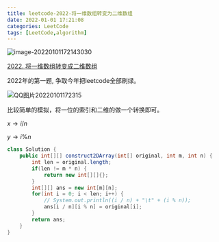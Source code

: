 ```yaml
---
title: leetcode-2022-将一维数组转变为二维数组
date: 2022-01-01 17:21:08
categories: LeetCode
tags: [LeetCode,algorithm]
---
```


![image-20220101172143030](https://gitee.com/cao_ziqiang/img/raw/master/20220101172143.png)

[2022. 将一维数组转变成二维数组](https://leetcode-cn.com/problems/convert-1d-array-into-2d-array/)

2022年的第一题, 争取今年把leetcode全部刷绿。

![QQ图片20220101172315](https://gitee.com/cao_ziqiang/img/raw/master/20220101172429.jpg)

比较简单的模拟，将一位的索引和二维的做一个转换即可。

$x \rightarrow i /n$

$y \rightarrow i \% n$

```java
class Solution {
    public int[][] construct2DArray(int[] original, int m, int n) {
        int len = original.length;
        if(len != m * n) {
            return new int[][]{};
        }
        int[][] ans = new int[m][n];
        for(int i = 0; i < len; i++) {
            // System.out.println((i / n) + "\t" + (i % n));
            ans[i / n][i % n] = original[i];
        }
        return ans;
    }
}
```

